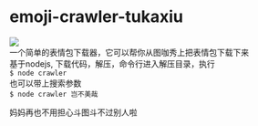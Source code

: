 # emoji-crawler-tukaxiu  
![](https://img.shields.io/badge/Node-%3E%3D%20V6-brightgreen.svg)  
一个简单的表情包下载器，它可以帮你从图咖秀上把表情包下载下来  
基于nodejs,
下载代码，解压，命令行进入解压目录，执行  
`$ node crawler`  
也可以带上搜索参数  
`$ node crawler 岂不美哉`  

妈妈再也不用担心斗图斗不过别人啦  
